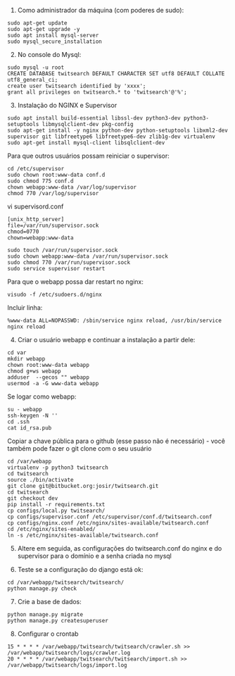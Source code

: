 1) Como administrador da máquina (com poderes de sudo):

```
sudo apt-get update
sudo apt-get upgrade -y
sudo apt install mysql-server
sudo mysql_secure_installation
```

2) No console do Mysql:

```
sudo mysql -u root
CREATE DATABASE twitsearch DEFAULT CHARACTER SET utf8 DEFAULT COLLATE utf8_general_ci;
create user twitsearch identified by 'xxxx';
grant all privileges on twitsearch.* to 'twitsearch'@'%';
```

3) Instalação do NGINX e Supervisor

```
sudo apt install build-essential libssl-dev python3-dev python3-setuptools libmysqlclient-dev pkg-config
sudo apt-get install -y nginx python-dev python-setuptools libxml2-dev supervisor git libfreetype6 libfreetype6-dev zlib1g-dev virtualenv
sudo apt-get install mysql-client libsqlclient-dev 
```

Para que outros usuários possam reiniciar o supervisor:

```
cd /etc/supervisor
sudo chown root:www-data conf.d
sudo chmod 775 conf.d
chown webapp:www-data /var/log/supervisor
chmod 770 /var/log/supervisor
```

vi supervisord.conf

```
[unix_http_server]
file=/var/run/supervisor.sock
chmod=0770
chown=webapp:www-data
```

```
sudo touch /var/run/supervisor.sock
sudo chown webapp:www-data /var/run/supervisor.sock
sudo chmod 770 /var/run/supervisor.sock
sudo service supervisor restart
```

Para que o webapp possa dar restart no nginx:

```
visudo -f /etc/sudoers.d/nginx
```

Incluir linha: 
```
%www-data ALL=NOPASSWD: /sbin/service nginx reload, /usr/bin/service nginx reload
```


4) Criar o usuário webapp e continuar a instalação a partir dele:

```
cd var
mkdir webapp
chown root:www-data webapp
chmod g+ws webapp
adduser  --gecos "" webapp
usermod -a -G www-data webapp
```

Se logar como webapp:

```
su - webapp
ssh-keygen -N ''
cd .ssh
cat id_rsa.pub
```

Copiar a chave pública para o github (esse passo não é necessário) - você também pode fazer o git clone com o seu usuário

```
cd /var/webapp
virtualenv -p python3 twitsearch
cd twitsearch
source ./bin/activate
git clone git@bitbucket.org:josir/twitsearch.git
cd twitsearch
git checkout dev
pip install -r requirements.txt
cp configs/local.py twitsearch/
cp configs/supervisor.conf /etc/supervisor/conf.d/twitsearch.conf
cp configs/nginx.conf /etc/nginx/sites-available/twitsearch.conf
cd /etc/nginx/sites-enabled/
ln -s /etc/nginx/sites-available/twitsearch.conf
```

5) Altere em seguida, as configurações do twitsearch.conf do nginx e do supervisor para o domínio e a senha criada no mysql

6) Teste se a configuração do django está ok:

```
cd /var/webapp/twitsearch/twitsearch/
python manage.py check
```
7) Crie a base de dados:

```
python manage.py migrate
python manage.py createsuperuser
```

8) Configurar o crontab

```
15 * * * * /var/webapp/twitsearch/twitsearch/crawler.sh >> /var/webapp/twitsearch/logs/crawler.log
20 * * * * /var/webapp/twitsearch/twitsearch/import.sh >> /var/webapp/twitsearch/logs/import.log
```

